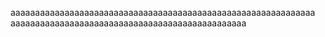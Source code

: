 aaaaaaaaaaaaaaaaaaaaaaaaaaaaaaaaaaaaaaaaaaaaaaaaaaaaaaaaaaaaaa
aaaaaaaaaaaaaaaaaaaaaaaaaaaaaaaaaaaaaaaaaaaaaaaa

